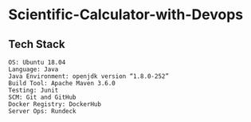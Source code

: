 # Scientific-Calculator-with-Devops
## Tech Stack
```
OS: Ubuntu 18.04
Language: Java
Java Environment: openjdk version “1.8.0-252”
Build Tool: Apache Maven 3.6.0
Testing: Junit
SCM: Git and GitHub
Docker Registry: DockerHub
Server Ops: Rundeck
```
